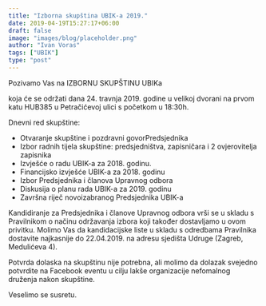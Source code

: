 ```yaml
---
title: "Izborna skupština UBIK-a 2019."
date: 2019-04-19T15:27:17+06:00
draft: false
image: "images/blog/placeholder.png"
author: "Ivan Voras"
tags: ["UBIK"]
type: "post"
---
```


Pozivamo Vas na
IZBORNU SKUPŠTINU UBIKa

koja će se održati dana 24. travnja 2019. godine u velikoj dvorani na prvom katu HUB385 u Petračićevoj ulici s početkom u 18:30h.

Dnevni red skupštine:

- Otvaranje skupštine i pozdravni govorPredsjednika
- Izbor radnih tijela skupštine: predsjedništva, zapisničara i 2 ovjerovitelja zapisnika
- Izvješće o radu UBIK-a za 2018. godinu.
- Financijsko izvješće UBIK-a za 2018. godinu
- Izbor Predsjednika i članova Upravnog odbora
- Diskusija o planu rada UBIK-a za 2019. godinu
- Završna riječ novoizabranog Predsjednika UBIK-a

Kandidiranje za Predsjednika i članove Upravnog odbora vrši se u skladu s Pravilnikom o načinu održavanja izbora koji također dostavljamo u ovom privitku. Molimo Vas da kandidacijske liste u skladu s odredbama Pravilnika dostavite najkasnije do 22.04.2019. na adresu sjedišta Udruge (Zagreb, Medulićeva 4).

Potvrda dolaska na skupštinu nije potrebna, ali molimo da dolazak svejedno potvrdite na Facebook eventu u cilju lakše organizacije nefomalnog druženja nakon skupštine.

Veselimo se susretu.
